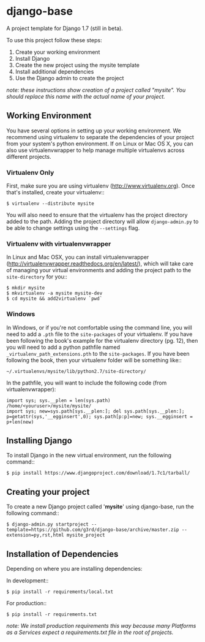# django-base

A project template for Django 1.7 (still in beta).

To use this project follow these steps:

1. Create your working environment
2. Install Django
3. Create the new project using the mysite template
4. Install additional dependencies
5. Use the Django admin to create the project

*note: these instructions show creation of a project called "mysite".  You
should replace this name with the actual name of your project.*

## Working Environment

You have several options in setting up your working environment.  We recommend
using virtualenv to separate the dependencies of your project from your system's
python environment.  If on Linux or Mac OS X, you can also use virtualenvwrapper to help manage multiple virtualenvs across different projects.

### Virtualenv Only

First, make sure you are using virtualenv (http://www.virtualenv.org). Once
that's installed, create your virtualenv::

    $ virtualenv --distribute mysite

You will also need to ensure that the virtualenv has the project directory
added to the path. Adding the project directory will allow `django-admin.py` to
be able to change settings using the `--settings` flag.

### Virtualenv with virtualenvwrapper

In Linux and Mac OSX, you can install virtualenvwrapper (http://virtualenvwrapper.readthedocs.org/en/latest/),
which will take care of managing your virtual environments and adding the
project path to the `site-directory` for you::

    $ mkdir mysite
    $ mkvirtualenv -a mysite mysite-dev
    $ cd mysite && add2virtualenv `pwd`

### Windows

In Windows, or if you're not comfortable using the command line, you will need
to add a `.pth` file to the `site-packages` of your virtualenv. If you have
been following the book's example for the virtualenv directory (pg. 12), then
you will need to add a python pathfile named `_virtualenv_path_extensions.pth`
to the `site-packages`. If you have been following the book, then your
virtualenv folder will be something like::

`~/.virtualenvs/mysite/lib/python2.7/site-directory/`

In the pathfile, you will want to include the following code (from
virtualenvwrapper):

    import sys; sys.__plen = len(sys.path)
    /home/<youruser>/mysite/mysite/
    import sys; new=sys.path[sys.__plen:]; del sys.path[sys.__plen:]; p=getattr(sys,'__egginsert',0); sys.path[p:p]=new; sys.__egginsert = p+len(new)

## Installing Django

To install Django in the new virtual environment, run the following command::

    $ pip install https://www.djangoproject.com/download/1.7c1/tarball/

## Creating your project

To create a new Django project called '**mysite**' using
django-base, run the following command::

    $ django-admin.py startproject --template=https://github.com/g3rd/django-base/archive/master.zip --extension=py,rst,html mysite_project

## Installation of Dependencies

Depending on where you are installing dependencies:

In development::

    $ pip install -r requirements/local.txt

For production::

    $ pip install -r requirements.txt

*note: We install production requirements this way because many Platforms as a
Services expect a requirements.txt file in the root of projects.*
